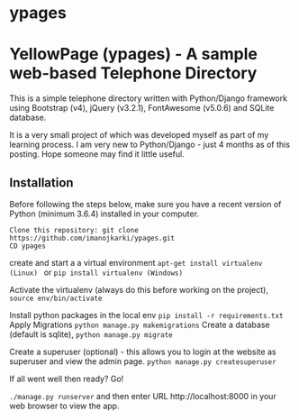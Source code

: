 # ypages
<h1>YellowPage (ypages) - A sample web-based Telephone Directory</h1>

This is a simple telephone directory written with Python/Django framework using Bootstrap (v4), jQuery (v3.2.1), FontAwesome (v5.0.6) and SQLite database.

It is a very small project of which was developed myself as part of my learning process. I am very new to Python/Django - just 4 months as of this posting. Hope someone may find it little useful.

<h2>Installation</h2> 
 
Before following the steps below, make sure you have a recent version of Python (minimum 3.6.4) installed in your computer. 

```
Clone this repository: git clone https://github.com/imanojkarki/ypages.git
CD ypages
```

create and start a a virtual environment
```apt-get install virtualenv (Linux) ```
or 
```pip install virtualenv (Windows)```
 
Activate the virtualenv (always do this before working on the project),
```source env/bin/activate```
 
Install python packages in the local env
```pip install -r requirements.txt```
Apply Migrations
```python manage.py makemigrations```
Create a database (default is sqlite),
```python manage.py migrate```
 
Create a superuser (optional) - this allows you to login at the website as superuser and view the admin page.
```python manage.py createsuperuser```
 
If all went well then ready? Go!
 
```./manage.py runserver```
and then enter URL http://localhost:8000 in your web browser to view the app. 


